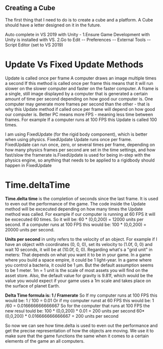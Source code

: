 ## Creating a Cube 

The first thing that I need to do is to create a cube and a platform. A Cube should have a letter designed on it in the future. 

Auto complete in VS 2019 with Unity -
1.Ensure Game Development with Unity is installed with VS. 
2.Go to Edit -- Preferences -- External Tools -- Script Editor (set to VS 2019)


# Update Vs Fixed Update Methods 

Update is called once per frame
A computer draws an image multiple times a second 
If this method is called once per frame this means that it will run slower
on the slower computer and faster on the faster computer. A frame is a single, still image 
displayed by a computer that is generated a certain amount of time per second 
depending on how good our computer is. One computer may generate more frames per second
than the other - that is why this Update method if called once per frame will depend 
on how good our computer is. Better PC means more FPS - meaning less time between frames. 
For example If a computer runs at 100 FPS this Update is called 100 times. 

I am using FixedUpdate (for the rigid body component), which is better when using
physics. FixedUpdate Update runs once per frame. FixedUpdate can run once, zero, or several times 
per frame, depending on how many physics frames per second are set in the time settings, 
and how fast/slow the framerate is.FixedUpdate is used for being in-step with the physics engine, 
so anything that needs to be applied to a rigidbody should happen in FixedUpdate






# Time.deltaTime 

**Time.delta time** is the completion of seconds since the last frame.
It is used to even out the performance of the game. The code inside 
the Update method will be excecuted depending on how many times
the Update method was called. For example if our computer is running at
60 FPS it will be excecuted 60 times. So it will be: 
60 * (0,0,200) = 12000 units per second. 
If a computer runs at 100 FPS this would be: 
100 * (0,0,200) = 20000 units per second. 

**Units per second** in unity refers to the velocity of an object. 
For example if I have an object with coordinates (0, 0, 0), 
set its velocity to (1.0f, 0, 0) and wait 10 seconds, 
it will be at (10.0f, 0, 0).
Regarding what's a "grid unit" in meters: That depends on what you want it to be in your game. In a game where you build a space empire, it could be 1 light-year. In a game where you control a bacteria, it could be 1 µm. But the default assumption seems to be 1 meter. 1m = 1 unit is the scale of most assets you will find on the asset store. Also, the default value for gravity is 9.81f, which would be the value you would expect if your game uses a 1m scale and takes place on the surface of planet Earth.



**Delta Time formula is: 1 / Framerate**
So If my computer runs at 100 FPS this would be: 1 / 100 = 0.01
Or if my computer runst at 60 FPS this would be: 1 /60 = 0.016666666666667
So for the computer that runs at 100 FPS the new resul tould be:
100 * (0,0,200) * 0.01  = 200 units per second
60* (0,0,200) * 0.016666666666667 = 200 units per second

So now we can see how time.delta is used to even out the performance and 
get the precise representation of how the objects are moving. We use it to make sure
that the game functions the same when it comes to a certain elements of the game an all computers. 

         
        